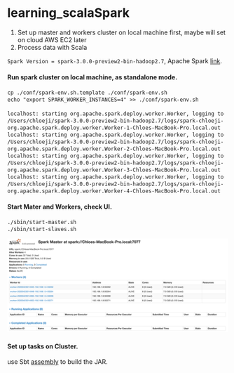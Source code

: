 # learning_scalaSpark

1. Set up master and workers cluster on local machine first, maybe will set on cloud AWS EC2 later
2. Process data with Scala 

`Spark Version = spark-3.0.0-preview2-bin-hadoop2.7`, Apache Spark <a href="http://spark.apache.org/downloads.html">link</a>.

#### Run spark cluster on local machine, as standalone mode. 
```
cp ./conf/spark-env.sh.template ./conf/spark-env.sh 
echo "export SPARK_WORKER_INSTANCES=4" >> ./conf/spark-env.sh

localhost: starting org.apache.spark.deploy.worker.Worker, logging to /Users/chloeji/spark-3.0.0-preview2-bin-hadoop2.7/logs/spark-chloeji-org.apache.spark.deploy.worker.Worker-1-Chloes-MacBook-Pro.local.out
localhost: starting org.apache.spark.deploy.worker.Worker, logging to /Users/chloeji/spark-3.0.0-preview2-bin-hadoop2.7/logs/spark-chloeji-org.apache.spark.deploy.worker.Worker-2-Chloes-MacBook-Pro.local.out
localhost: starting org.apache.spark.deploy.worker.Worker, logging to /Users/chloeji/spark-3.0.0-preview2-bin-hadoop2.7/logs/spark-chloeji-org.apache.spark.deploy.worker.Worker-3-Chloes-MacBook-Pro.local.out
localhost: starting org.apache.spark.deploy.worker.Worker, logging to /Users/chloeji/spark-3.0.0-preview2-bin-hadoop2.7/logs/spark-chloeji-org.apache.spark.deploy.worker.Worker-4-Chloes-MacBook-Pro.local.out
```
#### Start Mater and Workers, check UI. 
```
./sbin/start-master.sh
./sbin/start-slaves.sh
```
<img src="sparkWorkers.png"> 

#### Set up tasks on Cluster.
use Sbt <a href="https://github.com/sbt/sbt-assembly">assembly</a> to build the JAR. 


